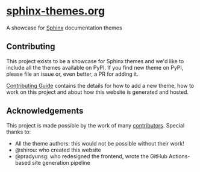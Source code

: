 # [sphinx-themes.org](https://sphinx-themes.org)

A showcase for [Sphinx] documentation themes

## Contributing

This project exists to be a showcase for Sphinx themes and we'd like to include all the themes available on PyPI. If you find new theme on PyPI, please file an issue or, even better, a PR for adding it.

[Contributing Guide] contains the details for how to add a new theme, how to work on this project and about how this website is generated and hosted.

## Acknowledgements

This project is made possible by the work of many [contributors]. Special thanks to:

- All the theme authors: this would not be possible without their work!
- @shirou: who created this website
- @pradyunsg: who redesigned the frontend, wrote the GitHub Actions-based site generation pipeline

[Contributing Guide]: CONTRIBUTING.md
[Sphinx]: https://sphinx-doc.org/
[contributors]: https://github.com/sphinx-themes/sphinx-themes.org/graphs/contributors
